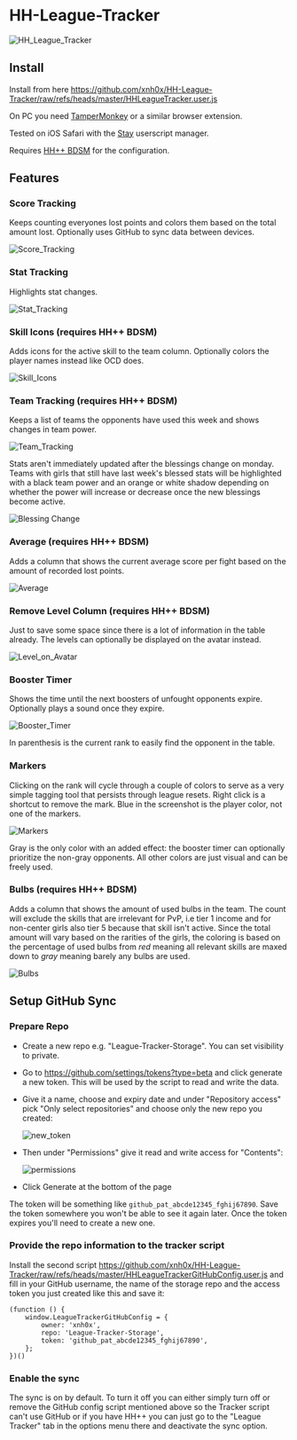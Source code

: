 # HH-League-Tracker

![HH_League_Tracker](https://github.com/user-attachments/assets/84114d70-9528-4036-a0d0-057d3a7ea4de)

## Install

Install from here https://github.com/xnh0x/HH-League-Tracker/raw/refs/heads/master/HHLeagueTracker.user.js

On PC you need [TamperMonkey](https://www.tampermonkey.net) or a similar browser extension.

Tested on iOS Safari with the [Stay](https://apps.apple.com/us/app/stay-for-safari/id1591620171) userscript manager.

Requires [HH++ BDSM](https://github.com/zoop0kemon/hh-plus-plus) for the configuration.

## Features

### Score Tracking
Keeps counting everyones lost points and colors them based on the total amount lost. Optionally uses GitHub to sync data between devices.

![Score_Tracking](https://github.com/user-attachments/assets/a2464dda-f733-4e17-a19a-8b53db8c8639)

### Stat Tracking
Highlights stat changes.

![Stat_Tracking](https://github.com/user-attachments/assets/13ed9fb5-16c1-4bd9-b2ca-27ca82640a6f)

### Skill Icons (requires HH++ BDSM)
Adds icons for the active skill to the team column. Optionally colors the player names instead like OCD does.

![Skill_Icons](https://github.com/user-attachments/assets/e1b10349-4d2f-4b60-81c6-23e21e0afb70)

### Team Tracking (requires HH++ BDSM)
Keeps a list of teams the opponents have used this week and shows changes in team power.

![Team_Tracking](https://github.com/user-attachments/assets/3ea2e605-e69a-4916-82bd-894227f3ec7a)

Stats aren't immediately updated after the blessings change on monday. Teams with girls that still have last week's blessed stats will be highlighted with a black team power and an orange or white shadow depending on whether the power will increase or decrease once the new blessings become active.

![Blessing Change](https://github.com/user-attachments/assets/9fd0a1fb-ba2a-4910-8895-5f5fa57aa858)

### Average (requires HH++ BDSM)
Adds a column that shows the current average score per fight based on the amount of recorded lost points. 

![Average](https://github.com/user-attachments/assets/6135161b-3bc3-4e7f-9d5a-ce3e27bcb549)

### Remove Level Column (requires HH++ BDSM)
Just to save some space since there is a lot of information in the table already. The levels can optionally be displayed on the avatar instead.

![Level_on_Avatar](https://github.com/user-attachments/assets/027d6537-a0fa-4bb1-8166-97ee500a2a81)

### Booster Timer
Shows the time until the next boosters of unfought opponents expire. Optionally plays a sound once they expire.

![Booster_Timer](https://github.com/user-attachments/assets/82244de7-9273-4919-b012-c15a5ff58b47)

In parenthesis is the current rank to easily find the opponent in the table.

### Markers
Clicking on the rank will cycle through a couple of colors to serve as a very simple tagging tool that persists through league resets. Right click is a shortcut to remove the mark. Blue in the screenshot is the player color, not one of the markers.

![Markers](https://github.com/user-attachments/assets/f27112d5-b867-4228-8aa1-0127498e0f66)

Gray is the only color with an added effect: the booster timer can optionally prioritize the non-gray opponents. All other colors are just visual and can be freely used.

### Bulbs (requires HH++ BDSM)
Adds a column that shows the amount of used bulbs in the team. The count will exclude the skills that are irrelevant for PvP, i.e tier 1 income and for non-center girls also tier 5 because that skill isn't active. Since the total amount will vary based on the rarities of the girls, the coloring is based on the percentage of used bulbs from *red* meaning all relevant skills are maxed down to *gray* meaning barely any bulbs are used.

![Bulbs](https://github.com/user-attachments/assets/4c02b0c9-ba9e-4d2c-a7ce-4d8daf5b85c4)

## Setup GitHub Sync

### Prepare Repo

- Create a new repo e.g. "League-Tracker-Storage". You can set visibility to private.
- Go to https://github.com/settings/tokens?type=beta and click generate a new token. This will be used by the script to read and write the data.
- Give it a name, choose and expiry date and under "Repository access" pick "Only select repositories" and choose only the new repo you created:

  ![new_token](https://github.com/user-attachments/assets/68e64c58-48fb-40ca-8235-374c70455917)

- Then under "Permissions" give it read and write access for "Contents":

  ![permissions](https://github.com/user-attachments/assets/5db16272-415e-450e-a20a-9216d216e1bd)

- Click Generate at the bottom of the page

The token will be something like `github_pat_abcde12345_fghij67890`. Save the token somewhere you won't be able to see it again later. Once the token expires you'll need to create a new one.

### Provide the repo information to the tracker script

Install the second script https://github.com/xnh0x/HH-League-Tracker/raw/refs/heads/master/HHLeagueTrackerGitHubConfig.user.js and fill in your GitHub username, the name of the storage repo and the access token you just created like this and save it:
```
(function () {
    window.LeagueTrackerGitHubConfig = {
        owner: 'xnh0x',
        repo: 'League-Tracker-Storage',
        token: 'github_pat_abcde12345_fghij67890',
    };
})()
```

### Enable the sync

The sync is on by default. To turn it off you can either simply turn off or remove the GitHub config script mentioned above so the Tracker script can't use GitHub or if you have HH++ you can just go to the "League Tracker" tab in the options menu there and deactivate the sync option.
